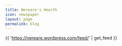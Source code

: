 ```yaml
---
title: Nereare's Hearth
icon: newspaper
layout: page
permalink: blog
---
```


{{ 'https://nereare.wordpress.com/feed/' | get_feed }}

